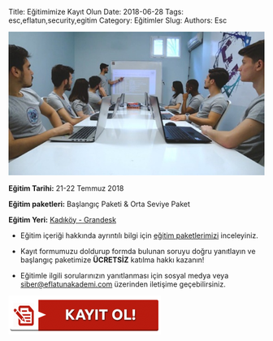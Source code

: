 Title: Eğitimimize Kayıt Olun
Date: 2018-06-28
Tags: esc,eflatun,security,egitim
Category: Eğitimler
Slug: 
Authors: Esc

![pic](/images/pic1.jpeg)

**Eğitim Tarihi:** 21-22 Temmuz 2018

**Eğitim paketleri:** Başlangıç Paketi & Orta Seviye Paket

**Eğitim Yeri:** [Kadıköy - Grandesk](https://www.google.com.tr/maps/uv?hl=tr&pb=!1s0x14cac78905caed13:0xb044aaea3e2e4a29!2m22!2m2!1i80!2i80!3m1!2i20!16m16!1b1!2m2!1m1!1e1!2m2!1m1!1e3!2m2!1m1!1e5!2m2!1m1!1e4!2m2!1m1!1e6!3m1!7e115!4s/maps/place/kad%25C4%25B1k%25C3%25B6y%2Bgrandesk/@40.9870652,29.0494163,3a,75y,197.75h,90t/data%3D*213m4*211e1*213m2*211s7WoynQj_3bQwNCdVzZezaQ*212e0*214m2*213m1*211s0x14cac78905caed13:0xb044aaea3e2e4a29!5skad%C4%B1k%C3%B6y+grandesk+-+Google%27da+Ara&imagekey=!1e2!2s7WoynQj_3bQwNCdVzZezaQ&sa=X&ved=0ahUKEwiUk_3euuzbAhXM2SwKHVQFAREQpx8IazAK)

- Eğitim içeriği hakkında ayrıntılı bilgi için [eğitim paketlerimizi](http://siber.eflatunakademi.com/2018/egitim-paketleri.html) inceleyiniz.

- Kayıt formumuzu doldurup formda bulunan soruyu doğru yanıtlayın ve başlangıç paketimize **ÜCRETSİZ** katılma hakkı kazanın!

- Eğitimle ilgili sorularınızın yanıtlanması için sosyal medya veya [siber@eflatunakademi.com](siber@eflatunakademi.com) üzerinden iletişime geçebilirsiniz.

[![pic](/images/kayit.png)](https://docs.google.com/forms/d/e/1FAIpQLSc2CRHlV4GBW0s2J9PNsi1ukhWThHt8m1hE6UIoeyRYVvSXBQ/viewform)

